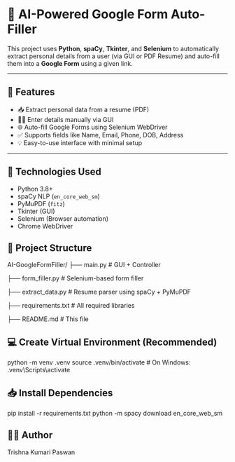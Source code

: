 
# 🤖 AI-Powered Google Form Auto-Filler

This project uses **Python**, **spaCy**, **Tkinter**, and **Selenium** to automatically extract personal details from a user (via GUI or PDF Resume) and auto-fill them into a **Google Form** using a given link.

---

## 🚀 Features

- 📥 Extract personal data from a resume (PDF)
- 🧑‍💻 Enter details manually via GUI
- 🌐 Auto-fill Google Forms using Selenium WebDriver
- ✅ Supports fields like Name, Email, Phone, DOB, Address
- 💡 Easy-to-use interface with minimal setup

---

## 🧠 Technologies Used

- Python 3.8+
- spaCy NLP (`en_core_web_sm`)
- PyMuPDF (`fitz`)
- Tkinter (GUI)
- Selenium (Browser automation)
- Chrome WebDriver

## 📁 Project Structure

AI-GoogleFormFiller/
├── main.py                # GUI + Controller

├── form_filler.py         # Selenium-based form filler

├── extract_data.py        # Resume parser using spaCy + PyMuPDF

├── requirements.txt       # All required libraries

├── README.md              # This file

## 💻 Create Virtual Environment (Recommended)

python -m venv .venv
source .venv/bin/activate  # On Windows: .venv\Scripts\activate

## 📥 Install Dependencies

pip install -r requirements.txt
python -m spacy download en_core_web_sm

## 🙋‍♀️ Author
Trishna Kumari Paswan
